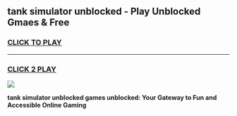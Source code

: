 
## tank simulator unblocked - Play Unblocked Gmaes & Free
<h3>
<a href="https://news.freeplayer.one?title=tank_simulator_unblocked&ref=23F">CLICK TO PLAY</a></h3>
<hr>

<h3>
<a href="https://news.freeplayer.one?title=tank_simulator_unblocked&ref=23F">CLICK 2 PLAY</a>
  
</h3>

<a href="https://news.freeplayer.one?title=tank_simulator_unblocked&ref=23F/"><img src="https://clearcache.store/games.png"></a>


**tank simulator unblocked games unblocked: Your Gateway to Fun and Accessible Online Gaming**
